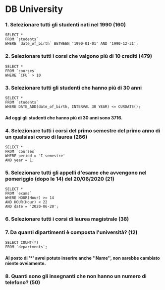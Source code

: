 # DB University


### 1. Selezionare tutti gli studenti nati nel 1990 (160)

```
SELECT * 
FROM `students`
WHERE `date_of_birth` BETWEEN '1990-01-01' AND '1990-12-31';
```

### 2. Selezionare tutti i corsi che valgono più di 10 crediti (479)

```
SELECT * 
FROM `courses`
WHERE `CFU` > 10
```

### 3. Selezionare tutti gli studenti che hanno più di 30 anni

```
SELECT *
FROM `students`
WHERE DATE_ADD(date_of_birth, INTERVAL 30 YEAR) <= CURDATE();

```

#### Ad oggi gli studenti che hanno più di 30 anni sono 3716.

### 4. Selezionare tutti i corsi del primo semestre del primo anno di un qualsiasi corso di laurea (286)

```
SELECT *
FROM `courses`
WHERE period = 'I semestre'
AND year = 1;
```

### 5. Selezionare tutti gli appelli d'esame che avvengono nel pomeriggio (dopo le 14) del 20/06/2020 (21)

```
SELECT *
FROM `exams`
WHERE HOUR(Hour) >= 14
AND HOUR(Hour) < 22
AND date = '2020-06-20';
```

### 6. Selezionare tutti i corsi di laurea magistrale (38)


### 7. Da quanti dipartimenti è composta l'università? (12)

```
SELECT COUNT(*)
FROM `departments`;
```

#### Al posto di '*' avrei potuto inserire anche ''Name'', non sarebbe cambiato niente ovviamente. 

### 8. Quanti sono gli insegnanti che non hanno un numero di telefono? (50)